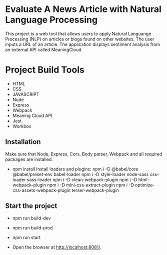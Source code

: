 # Evaluate A News Article with Natural Language Processing
This project is a web tool that allows users to apply Natural Languange Processing (NLP) on articles or blogs found on other websites. The user inputs a URL of an article. The application displays sentiment analysis from an external API called MeaningCloud.


# Project Build Tools
- HTML
- CSS
- JAVASCRIPT
- Node
- Express
- Webpack
- Meaning Cloud API
- Jest
- Workbox

## Installation
Make sure that Node, Express, Cors, Body parser, Webpack and all required packages are installed.
- npm install
Install loaders and plugins:
npm i -D @babel/core @babel/preset-env babel-loader
npm i -D style-loader node-sass css-loader sass-loader
npm i -D clean-webpack-plugin
npm i -D html-webpack-plugin
npm i -D mini-css-extract-plugin
npm i -D optimize-css-assets-webpack-plugin terser-webpack-plugin

## Start the project
- npm run build-dev
- npm run build-prod
- npm run start

- Open the browser at [http://localhost:8081/](http://localhost:8081/).

